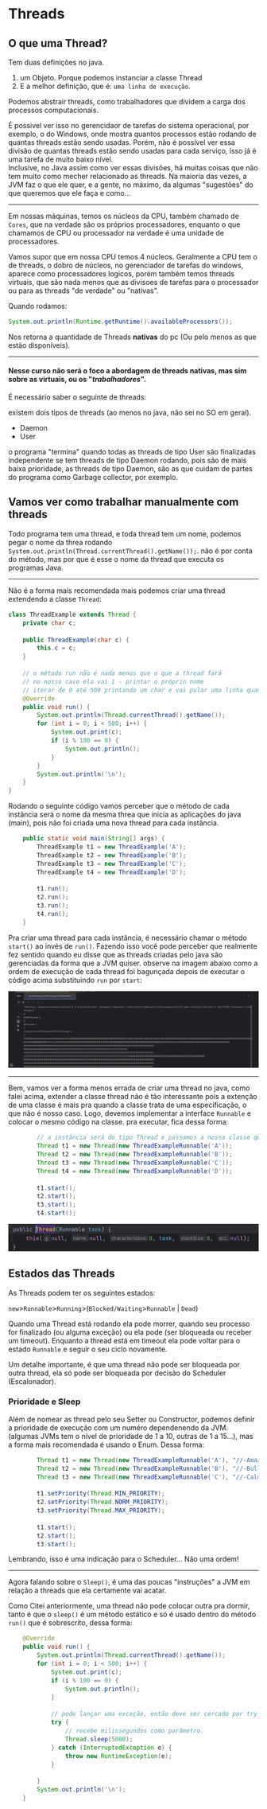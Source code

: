 # Threads

## O que uma Thread?

Tem duas definições no java.

1. um Objeto. Porque podemos instanciar a classe Thread
2. E a melhor definição, que é: `uma linha de execução`.

Podemos abstrair threads, como trabalhadores que dividem a carga dos processos computacionais.

É possivel ver isso no gerencidaor de tarefas do sistema operacional, por exemplo, o do Windows, onde mostra quantos processos estão rodando de quantas threads estão sendo usadas. Porém, não é possível ver essa divisão de quantas threads estão sendo usadas para cada serviço, isso já é uma tarefa de muito baixo nível.
<br>
Inclusive, no Java assim como ver essas divisões, há muitas coisas que não tem muito como mecher relacionado as threads. Na maioria das vezes, a JVM faz o que ele quer, e a gente, no máximo, da algumas "sugestões" do que queremos que ele faça e como...

----------

Em nossas máquinas, temos os núcleos da CPU, também chamado de `Cores`, que na verdade são os próprios processadores, enquanto o que chamamos de CPU ou processador na verdade é uma unidade de processadores.

Vamos supor que em nossa CPU temos 4 núcleos. Geralmente a CPU tem o de threads, o dobro de núcleos, no gerenciador de tarefas do windows, aparece como processadores logicos, porém também temos threads virtuais, que são nada menos que as divisoes de tarefas para o processador ou para as threads "de verdade" ou "nativas".

Quando rodamos:

```java
System.out.println(Runtime.getRuntime().availableProcessors());
```

Nos retorna a quantidade de Threads **nativas** do pc (Ou pelo menos as que estão disponíveis).

----------

#### Nesse curso não será o foco a abordagem de threads nativas, mas sim sobre as virtuais, ou os "*trabalhadores*".

É necessário saber o seguinte de threads:

existem dois tipos de threads (ao menos no java, não sei no SO em geral).

- Daemon
- User

o programa "termina" quando todas as threads de tipo User são finalizadas independente se tem threads de tipo Daemon rodando, pois são de mais baixa prioridade, as threads de tipo Daemon, são as que cuidam de partes do programa como Garbage collector, por exemplo.

## Vamos ver como trabalhar manualmente com threads

Todo programa tem uma thread, e toda thread tem um nome, podemos pegar o nome da threa rodando `System.out.println(Thread.currentThread().getName());`. não é por conta do método, mas por que é esse o nome da thread que executa os programas Java.

----------

Não é a forma mais recomendada mais podemos criar uma thread extendendo a classe `Thread`:

```java
class ThreadExample extends Thread {
    private char c;

    public ThreadExample(char c) {
        this.c = c;
    }

    // o método run não é nada menos que o que a thread fará
    // no nosso caso ela vai 1 - printar o próprio nome
    // iterar de 0 até 500 printando um char e vai pular uma linha quando o valor de i % 100 for 0
    @Override
    public void run() {
        System.out.println(Thread.currentThread().getName());
        for (int i = 0; i < 500; i++) {
            System.out.print(c);
            if (i % 100 == 0) {
                System.out.println();
            }
        }
        System.out.println('\n');
    }
}
```

Rodando o seguinte código vamos perceber que o método de cada instância será o nome da mesma threa que inicia as aplicações do java (main), pois não foi criada uma nova thread para cada instância.

```java
    public static void main(String[] args) {
        ThreadExample t1 = new ThreadExample('A');
        ThreadExample t2 = new ThreadExample('B');
        ThreadExample t3 = new ThreadExample('C');
        ThreadExample t4 = new ThreadExample('D');

        t1.run();
        t2.run();
        t3.run();
        t4.run();
    }
```

Pra criar uma thread para cada instância, é necessário chamar o método `start()` ao invés de `run()`. Fazendo isso você pode perceber que realmente fez sentido quando eu disse que as threads criadas pelo java são gerenciadas da forma que a JVM quiser. observe na imagem abaixo como a ordem de execução de cada thread foi bagunçada depois de executar o código acima substituindo `run` por `start`:

![alt](./img/threads%20fdps.png)

----------

Bem, vamos ver a forma menos errada de criar uma thread no java, como falei acima, extender a classe thread não é tão interessante pois a extenção de uma classe é mais pra quando a classe trata de uma especificação, o que não é nosso caso. Logo, devemos implementar a interface `Runnable` e colocar o mesmo código na classe. pra executar, fica dessa forma:

```java
        // a instância será do tipo Thread e passamos a nossa classe que implementamos `Runnable` dentro do construtor, afinal é um obj Runnable que o construtor de uma Thread recebe...
        Thread t1 = new Thread(new ThreadExampleRunnable('A'));
        Thread t2 = new Thread(new ThreadExampleRunnable('B'));
        Thread t3 = new Thread(new ThreadExampleRunnable('C'));
        Thread t4 = new Thread(new ThreadExampleRunnable('D'));
        
        t1.start();
        t2.start();
        t3.start();
        t4.start();
```

![alt](./img/threadRunnable.png)

## Estados das Threads

As Threads podem ter os seguintes estados:

`new`>`Runnable`>`Running`>(`Blocked/Waiting`>`Runnable` | `Dead`)

Quando uma Thread está rodando ela pode morrer, quando seu processo for finalizado (ou alguma exceção) ou ela pode (ser bloqueada ou receber um timeout). Enquanto a thread está em timeout ela pode voltar para o estado `Runnable` e seguir o seu ciclo novamente.

Um detalhe importante, é que uma thread não pode ser bloqueada por outra thread, ela só pode ser bloqueada por decisão do Scheduler (Escalonador).

### Prioridade e Sleep

Além de nomear as thread pelo seu Setter ou Constructor, podemos definir a prioridade de execução com um numéro dependenendo da JVM. (algumas JVMs tem o nível de prioridade de 1 a 10, outras de 1 a 15...), mas a forma mais recomendada é usando o Enum. Dessa forma:

```java
        Thread t1 = new Thread(new ThreadExampleRunnable('A'), "//-Amazing Thread--;/");
        Thread t2 = new Thread(new ThreadExampleRunnable('B'), "//-Bullshit Thread--;/");
        Thread t3 = new Thread(new ThreadExampleRunnable('C'), "//-Calm thread--;/");

        t1.setPriority(Thread.MIN_PRIORITY);
        t2.setPriority(Thread.NORM_PRIORITY);
        t3.setPriority(Thread.MAX_PRIORITY);

        t1.start();
        t2.start();
        t3.start();
```

Lembrando, isso é uma indicação para o Scheduler... Não uma ordem!

----------

Agora falando sobre o `Sleep()`, é uma das poucas "instruções" a JVM em relação a threads que ela certamente vai acatar.

Como Citei anteriormente, uma thread não pode colocar outra pra dormir, tanto é que o `sleep()` é um método estático e só é usado dentro do método `run()` que é sobrescrito, dessa forma:

```java
    @Override
    public void run() {
        System.out.println(Thread.currentThread().getName());
        for (int i = 0; i < 500; i++) {
            System.out.print(c);
            if (i % 100 == 0) {
                System.out.println();
            }
            
            // pode lançar uma exceção, então deve ser cercado por try catch, não é possível passar a responsabilidade para o `run()`, pois ele é sobrecarregado.
            try {
                // recebe milissegundos como parâmetro.
                Thread.sleep(5000);
            } catch (InterruptedException e) {
                throw new RuntimeException(e);
            }
            
        }
        System.out.println('\n');
    }
```